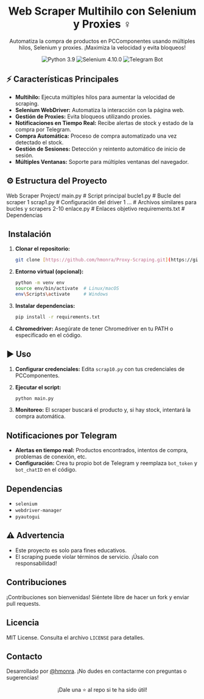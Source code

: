<h1 align="center"> Web Scraper Multihilo con Selenium y Proxies ️‍♀️</h1>

<p align="center">Automatiza la compra de productos en PCComponentes usando múltiples hilos, Selenium y proxies. ¡Maximiza la velocidad y evita bloqueos!</p>

<p align="center">
  <img src="https://img.shields.io/badge/Python-3.9-blue?style=for-the-badge&logo=python&logoColor=yellow" alt="Python 3.9">
  <img src="https://img.shields.io/badge/Selenium-4.10.0-green?style=for-the-badge&logo=selenium&logoColor=white" alt="Selenium 4.10.0">
  <img src="https://img.shields.io/badge/Telegram-Bot-blue?style=for-the-badge&logo=telegram&logoColor=white" alt="Telegram Bot">
</p>

## ⚡️ Características Principales

*   **Multihilo:** Ejecuta múltiples hilos para aumentar la velocidad de scraping.
*   **Selenium WebDriver:** Automatiza la interacción con la página web.
*   **Gestión de Proxies:** Evita bloqueos utilizando proxies.
*   **Notificaciones en Tiempo Real:** Recibe alertas de stock y estado de la compra por Telegram.
*   **Compra Automática:** Proceso de compra automatizado una vez detectado el stock.
*   **Gestión de Sesiones:** Detección y reintento automático de inicio de sesión.
*   **Múltiples Ventanas:** Soporte para múltiples ventanas del navegador.

## ⚙️ Estructura del Proyecto

Web Scraper Project/
    main.py        # Script principal
    bucle1.py      # Bucle del scraper 1
    scrap1.py      # Configuración del driver 1
    ...            # Archivos similares para bucles y scrapers 2-10
    enlace.py      # Enlaces objetivo
    requirements.txt # Dependencias

## ️ Instalación

1.  **Clonar el repositorio:**

    ```bash
    git clone [https://github.com/hmonra/Proxy-Scraping.git](https://github.com/hmonra/Proxy-Scraping.git)
    ```

2.  **Entorno virtual (opcional):**

    ```bash
    python -m venv env
    source env/bin/activate  # Linux/macOS
    env\Scripts\activate     # Windows
    ```

3.  **Instalar dependencias:**

    ```bash
    pip install -r requirements.txt
    ```

4.  **Chromedriver:** Asegúrate de tener Chromedriver en tu PATH o especificado en el código.

## ▶️ Uso

1.  **Configurar credenciales:** Edita `scrap10.py` con tus credenciales de PCComponentes.
2.  **Ejecutar el script:**

    ```bash
    python main.py
    ```

3.  **Monitoreo:** El scraper buscará el producto y, si hay stock, intentará la compra automática.

##  Notificaciones por Telegram

*   **Alertas en tiempo real:** Productos encontrados, intentos de compra, problemas de conexión, etc.
*   **Configuración:** Crea tu propio bot de Telegram y reemplaza `bot_token` y `bot_chatID` en el código.

##  Dependencias

*   `selenium`
*   `webdriver-manager`
*   `pyautogui`

## ⚠️ Advertencia

*   Este proyecto es solo para fines educativos.
*   El scraping puede violar términos de servicio. ¡Úsalo con responsabilidad!

##  Contribuciones

¡Contribuciones son bienvenidas! Siéntete libre de hacer un fork y enviar pull requests.

##  Licencia

MIT License. Consulta el archivo `LICENSE` para detalles.

##  Contacto

Desarrollado por [@hmonra](https://github.com/hmonra). ¡No dudes en contactarme con preguntas o sugerencias!

<p align="center"> ¡Dale una ⭐ al repo si te ha sido útil! </p>
